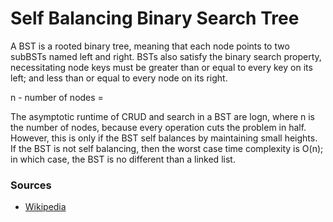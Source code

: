 # Self Balancing Binary Search Tree

A BST is a rooted binary tree, meaning that each node points to two subBSTs named left and right. BSTs also satisfy the binary search property, necessitating node keys must be greater than or equal to every key on its left; and less than or equal to every node on its right. 

n - number of nodes = 

The asymptotic runtime of CRUD and search in a BST are logn, where n is the number of nodes, because every operation cuts the problem in half. However, this is only if the BST self balances by maintaining small heights. If the BST is not self balancing, then the worst case time complexity is O(n); in which case, the BST is no different than a linked list.



### Sources 
 - [Wikipedia](https://en.wikipedia.org/wiki/Self-balancing_binary_search_tree)